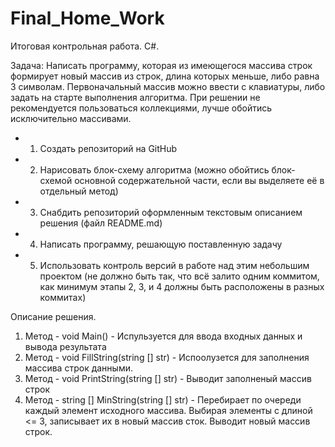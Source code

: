 # Final_Home_Work

Итоговая контрольная работа. C#.

Задача: Написать программу, которая из имеющегося массива строк формирует новый массив из строк, длина которых меньше, либо равна 3 символам. 
Первоначальный массив можно ввести с клавиатуры, либо задать на старте выполнения алгоритма. 
При решении не рекомендуется пользоваться коллекциями, лучше обойтись исключительно массивами.

+ 1. Создать репозиторий на GitHub
+ 2. Нарисовать блок-схему алгоритма (можно обойтись блок-схемой основной содержательной части, если вы выделяете её в отдельный метод)
+ 3. Снабдить репозиторий оформленным текстовым описанием решения (файл README.md)
+ 4. Написать программу, решающую поставленную задачу
+ 5. Использовать контроль версий в работе над этим небольшим проектом (не должно быть так, что всё залито одним коммитом, как минимум этапы 2, 3, и 4 должны быть расположены в разных коммитах)

Описание решения.
1. Метод - void Main() - Испульзуется для ввода входных данных и вывода результата
2. Метод - void FillString(string [] str) - Испоолузется для заполнения массива строк данными.
3. Метод - void PrintString(string [] str) - Выводит заполненый массив строк
4. Метод - string [] MinString(string [] str) - Перебирает по очереди каждый элемент исходного массива. Выбирая элементы с длиной <= 3, записывает их в новый массив сток. Выводит новый массив строк.
